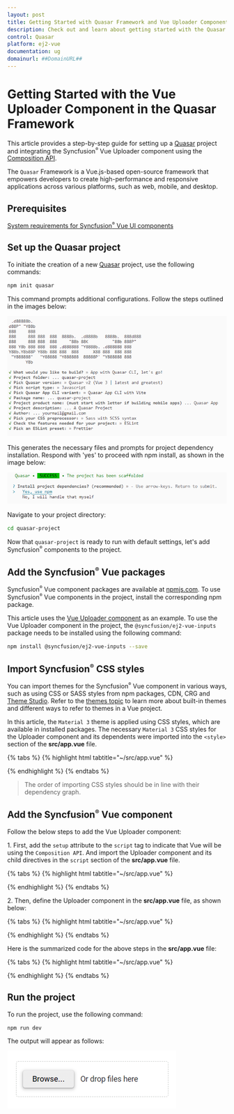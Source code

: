 ```yaml
---
layout: post
title: Getting Started with Quasar Framework and Vue Uploader Component | Syncfusion
description: Check out and learn about getting started with the Quasar Framework and Vue Uploader Component of Syncfusion Essential JS 2 and more details.
control: Quasar 
platform: ej2-vue
documentation: ug
domainurl: ##DomainURL##
---
```


# Getting Started with the Vue Uploader Component in the Quasar Framework

This article provides a step-by-step guide for setting up a [Quasar](https://quasar.dev/) project and integrating the Syncfusion<sup style="font-size:70%">&reg;</sup> Vue Uploader component using the [Composition API](https://vuejs.org/guide/introduction.html#composition-api).

The `Quasar` Framework is a Vue.js-based open-source framework that empowers developers to create high-performance and responsive applications across various platforms, such as web, mobile, and desktop.

## Prerequisites

[System requirements for Syncfusion<sup style="font-size:70%">&reg;</sup> Vue UI components](../system-requirements)

## Set up the Quasar project

To initiate the creation of a new [Quasar](https://quasar.dev/start/quick-start/) project, use the following commands:

```bash
npm init quasar
```

This command prompts additional configurations. Follow the steps outlined in the images below:

![quasar-setup1](./images/quasar-setup1.png)

This generates the necessary files and prompts for project dependency installation. Respond with 'yes' to proceed with npm install, as shown in the image below:

![quasar-setup2](./images/quasar-setup2.png)

Navigate to your project directory:

```bash
cd quasar-project
```

Now that `quasar-project` is ready to run with default settings, let's add Syncfusion<sup style="font-size:70%">&reg;</sup> components to the project.

## Add the Syncfusion<sup style="font-size:70%">&reg;</sup> Vue packages

Syncfusion<sup style="font-size:70%">&reg;</sup> Vue component packages are available at [npmjs.com](https://www.npmjs.com/search?q=ej2-vue). To use Syncfusion<sup style="font-size:70%">&reg;</sup> Vue components in the project, install the corresponding npm package.

This article uses the [Vue Uploader component](https://www.syncfusion.com/vue-components/vue-file-upload) as an example. To use the Vue Uploader component in the project, the `@syncfusion/ej2-vue-inputs` package needs to be installed using the following command:

```bash
npm install @syncfusion/ej2-vue-inputs --save
```

## Import Syncfusion<sup style="font-size:70%">&reg;</sup> CSS styles

You can import themes for the Syncfusion<sup style="font-size:70%">&reg;</sup> Vue component in various ways, such as using CSS or SASS styles from npm packages, CDN, CRG and [Theme Studio](https://ej2.syncfusion.com/vue/documentation/appearance/theme-studio/). Refer to the [themes topic](https://ej2.syncfusion.com/vue/documentation/appearance/theme/) to learn more about built-in themes and different ways to refer to themes in a Vue project.

In this article, the `Material 3` theme is applied using CSS styles, which are available in installed packages. The necessary `Material 3` CSS styles for the Uploader component and its dependents were imported into the `<style>` section of the **src/app.vue** file.

{% tabs %}
{% highlight html tabtitle="~/src/app.vue" %}

<style>
@import "../node_modules/@syncfusion/ej2-base/styles/material3.css";
@import "../node_modules/@syncfusion/ej2-buttons/styles/material3.css";
@import "../node_modules/@syncfusion/ej2-vue-inputs/styles/material3.css";
</style>

{% endhighlight %}
{% endtabs %}

> The order of importing CSS styles should be in line with their dependency graph.

## Add the Syncfusion<sup style="font-size:70%">&reg;</sup> Vue component

Follow the below steps to add the Vue Uploader component:

1\. First, add the `setup` attribute to the `script` tag to indicate that Vue will be using the `Composition API`. And import the Uploader component and its child directives in the `script` section of the **src/app.vue** file.

{% tabs %}
{% highlight html tabtitle="~/src/app.vue" %}

<script setup>
  import { UploaderComponent as EjsUploader } from "@syncfusion/ej2-vue-inputs";
</script>

{% endhighlight %}
{% endtabs %}
   
2\. Then, define the Uploader component in the **src/app.vue** file, as shown below:

{% tabs %}
{% highlight html tabtitle="~/src/app.vue" %}

<template>
    <div id="app">
        <div id="modalTarget" class="control-section; position:relative" style="height:350px;">
            <ejs-uploader ref="uploadObj" id='defaultfileupload' name="UploadFiles"></ejs-uploader>
        </div>
    </div>
</template>

{% endhighlight %}
{% endtabs %}

Here is the summarized code for the above steps in the **src/app.vue** file:

{% tabs %}
{% highlight html tabtitle="~/src/app.vue" %}
<template>
    <div id="app">
        <div id="modalTarget" class="control-section; position:relative" style="height:350px;">
            <ejs-uploader ref="uploadObj" id='defaultfileupload' name="UploadFiles"></ejs-uploader>
        </div>
    </div>
</template>
<script setup>
import { UploaderComponent as EjsUploader } from "@syncfusion/ej2-vue-inputs";
</script>
<style>
@import "../node_modules/@syncfusion/ej2-base/styles/material3.css";
@import "../node_modules/@syncfusion/ej2-buttons/styles/material3.css";
@import "../node_modules/@syncfusion/ej2-vue-inputs/styles/material3.css";
#app {
    color: #008cff;
    height: 40px;
    left: 45%;
    position: absolute;
    top: 45%;
    width: 30%;
}
.control-section {
    height: 100%;
    min-height: 200px;
}
</style>

{% endhighlight %}
{% endtabs %}

## Run the project

To run the project, use the following command:

```bash
npm run dev
```

The output will appear as follows:

![Quasar output](./images/quasar.png)